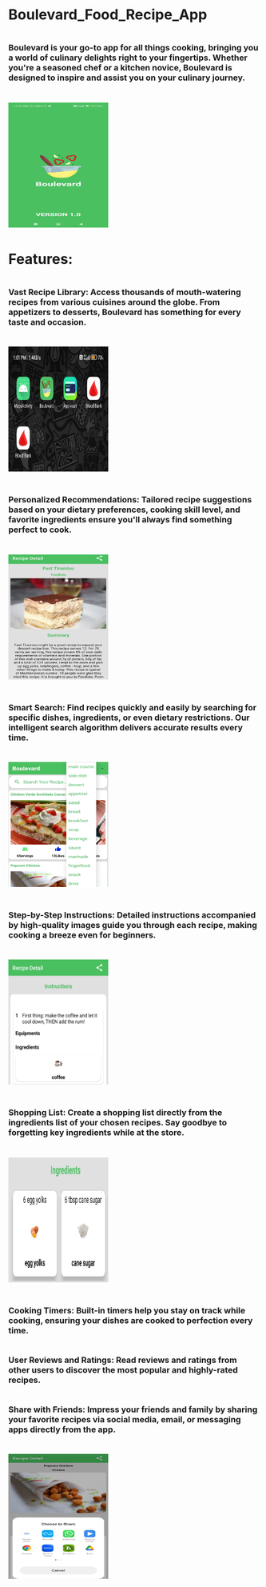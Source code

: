 # Boulevard_Food_Recipe_App

# <h3>Boulevard is your go-to app for all things cooking, bringing you a world of culinary delights right to your fingertips. Whether you're a seasoned chef or a kitchen novice, Boulevard is designed to inspire and assist you on your culinary journey.</h3>

# <img src="\Project Images\Splash Screen.jpg" height=250px width=200px />

# Features:

# <h3>Vast Recipe Library: Access thousands of mouth-watering recipes from various cuisines around the globe. From appetizers to desserts, Boulevard has something for every taste and occasion.</h3>

# <img src="\Project Images\App.jpg" height=250px width=200px />

# <h3>Personalized Recommendations: Tailored recipe suggestions based on your dietary preferences, cooking skill level, and favorite ingredients ensure you'll always find something perfect to cook.</h3>

# <img src="\Project Images\Recipe Detail View.jpg" height=250px width=200px />

# <h3>Smart Search: Find recipes quickly and easily by searching for specific dishes, ingredients, or even dietary restrictions. Our intelligent search algorithm delivers accurate results every time.</h3>

# <img src="\Project Images\Category.jpg" height=250px width=200px />

# <h3>Step-by-Step Instructions: Detailed instructions accompanied by high-quality images guide you through each recipe, making cooking a breeze even for beginners.
</h3>

# <img src="\Project Images\Recipe Instructions.jpg" height=250px width=200px />

# <h3>Shopping List: Create a shopping list directly from the ingredients list of your chosen recipes. Say goodbye to forgetting key ingredients while at the store.</h3>

# <img src="\Project Images\Recipe Ingredients.jpg" height=250px width=200px />

# <h3>Cooking Timers: Built-in timers help you stay on track while cooking, ensuring your dishes are cooked to perfection every time.</h3>

# <h3>User Reviews and Ratings: Read reviews and ratings from other users to discover the most popular and highly-rated recipes.</h3>

# <h3>Share with Friends: Impress your friends and family by sharing your favorite recipes via social media, email, or messaging apps directly from the app.</h3>

# <img src="\Project Images\Share Recipe.jpg" height=250px width=200px />